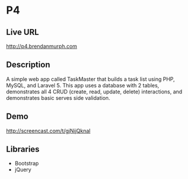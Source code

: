 # P4

## Live URL
<http://p4.brendanmurph.com>

## Description
A simple web app called TaskMaster that builds a task list using PHP, MySQL, and Laravel 5. This app uses a database with 2 tables, demonstrates all 4 CRUD (create, read, update, delete) interactions, and demonstrates basic serves side validation.

## Demo
<http://screencast.com/t/gjNijQknal>


## Libraries
* Bootstrap
* jQuery
